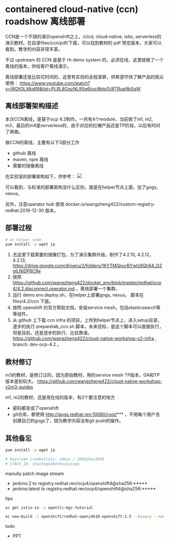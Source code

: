 # containered cloud-native (ccn) roadshow 离线部署

CCN是一个不错的演示openshift之上，ci/cd, cloud-native, istio, serverless的演示教材。在目录files/ccn/pdf/下面，可以找到教材的 pdf 预览版本，大家可以看到，教学的内容非常丰富。

不过 upstream 的 CCN 是基于 rh demo system 的，必须在线，这里就做了一个离线的版本，供给客户离线演示。

离线部署还是比较花时间的，这里有实验的全程录屏，供希望尽快了解产品的观众使用： https://www.youtube.com/watch?v=iW2tOLX6qR8&list=PLRL8GgzNL9Sg6iiuc8btq1U8TRue9bSgW

## 离线部署架构描述

本次CCN离线，是基于ocp 4.2制作。一共有4个module，当前做了m1, m2, m3，最后的m4是serverless的，由于对应的红帽产品还是TP阶段，以后有时间了再做。

做CCN的离线，主要有以下3部分工作
- github 离线
- maven, npm 离线
- 需要的镜像离线

在实验室的部署架构如下，供参考：
![](imgs/2020-01-06-10-48-57.png)

可以看到，与标准的部署架构没什么区别，就是在helper节点上面，加了gogs, nexus。

另外，注意operator hub 使用 docker.io/wangzheng422/custom-registry-redhat:2019-12-30 版本。

## 部署过程
```bash
# on helper node
yum install -y wget jq
```
1. 去这里下载需要的镜像打包，为了演示集群升级，制作了4.2.10, 4.2.12，4.2.13, https://drive.google.com/drive/u/2/folders/1KYTMQnurBYwIz9Qh64_G2gILNiDP6C9e
2. 按照 https://github.com/wangzheng422/docker_env/blob/master/redhat/ocp4/4.2.disconnect.operator.md ，离线部署一个集群。
3. 运行 demo.env.deploy.sh，在helper上部署gogs, nexus。 脚本在 files/4.2/ccn 下面。
4. 按照 openshift 的官方帮助文档，安装service mesh，包括elasticsearch等等组件。
5. 从 github 上下载 ccn infra 的项目，上传到helper节点上，进入setup目录，逐步的执行 preparelab_ccn.sh 脚本，未来目标，是这个脚本可以直接执行，但是目前，还是逐步的执行，比较靠谱。 https://github.com/wangzheng422/cloud-native-workshop-v2-infra , branch: dev-ocp-4.2 。

## 教材修订

m3的教材，是修订过的，因为原始教材，用的service mesh TP版本，GA和TP版本差别较大。 https://github.com/wangzheng422/cloud-native-workshop-v2m3-guides

m1, m2的教材，还是用在线的版本，有2个要注意的地方
- 密码都变成了openshift
- git仓库，都使用 http://gogs.redhat.ren:10080/root/*** ，不用每个用户去创建自己的gogs了，因为教学内容没有git push的操作。

## 其他备忘

```bash
yum install -y wget jq

# Keycloak credentials: admin / 2kBdjDwcZK94
# STACK_ID: stacksq1xbet4os1uioep

```
manully patch image stream
- jenkins:2 to registry.redhat.ren/ocp4/openshift4@sha256:*****
- jenkins:latest to registry.redhat.ren/ocp4/openshift4@sha256:*****

tips
```bash
oc get istio-io -n opentlc-mgr-tutorial

oc new-build -i openshift/redhat-openjdk18-openshift:1.5 --binary --name=inventory-quarkus -l app=inventory-quarkus

```

todo
- PPT